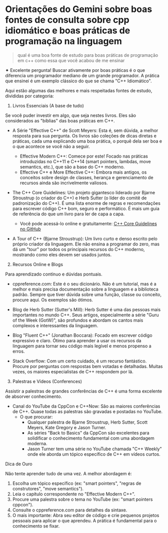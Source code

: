 # Orientações do Gemini sobre boas fontes de consulta sobre cpp idiomático e boas práticas de programação na linguagem

> qual é uma boa fonte de estudo para boas práticas de programação em c++ como essa que você acabou de me ensinar

✦ Excelente pergunta! Buscar ativamente por boas práticas é o que diferencia um programador mediano de um grande programador. A prática
  que ensinei é um exemplo clássico do que se chama "C++ Idiomático".

  Aqui estão algumas das melhores e mais respeitadas fontes de estudo, divididas por categoria:

  1. Livros Essenciais (A base de tudo)

  Se você puder investir em algo, que seja nestes livros. Eles são considerados as "bíblias" das boas práticas em C++.

   * A Série "Effective C++" de Scott Meyers: Esta é, sem dúvida, a melhor resposta para sua pergunta. Os livros são coleções de dicas
     diretas e práticas, cada uma explicando uma boa prática, o porquê dela ser boa e o que acontece se você não a seguir.
       * Effective Modern C++: Comece por este! Focado nas práticas introduzidas no C++11 e C++14 (smart pointers, lambdas, move
         semantics, etc.), que são a base do C++ moderno.
       * Effective C++ e More Effective C++: Embora mais antigos, os conceitos sobre design de classes, herança e gerenciamento de
         recursos ainda são incrivelmente valiosos.

   * The C++ Core Guidelines: Um projeto gigantesco liderado por Bjarne Stroustrup (o criador do C++) e Herb Sutter (o líder do comitê
     de padronização do C++). É uma lista enorme de regras e recomendações para escrever código C++ bom, seguro e performático. É mais
     um guia de referência do que um livro para ler de capa a capa.
       * Você pode acessá-lo online e gratuitamente: [C++ Core Guidelines no 
         GitHub](https://isocpp.github.io/CppCoreGuidelines/CppCoreGuidelines)

   * A Tour of C++ (Bjarne Stroustrup): Um livro curto e denso escrito pelo próprio criador da linguagem. Ele não ensina a programar do
     zero, mas dá um "tour" por todos os principais recursos do C++ moderno, mostrando como eles devem ser usados juntos.

  2. Recursos Online e Blogs

  Para aprendizado contínuo e dúvidas pontuais.

   * cppreference.com: Este é o seu dicionário. Não é um tutorial, mas é a melhor e mais precisa documentação sobre a linguagem e a
     biblioteca padrão. Sempre que tiver dúvida sobre uma função, classe ou conceito, procure aqui. Os exemplos são ótimos.

   * Blog de Herb Sutter (Sutter's Mill): Herb Sutter é uma das pessoas mais importantes no mundo C++. Seus artigos, especialmente a
     série "Guru of the Week (GotW)", são profundos e abordam os cantos mais complexos e interessantes da linguagem.

   * Blog "Fluent C++" (Jonathan Boccara): Focado em escrever código expressivo e claro. Ótimo para aprender a usar os recursos da
     linguagem para tornar seu código mais legível e menos propenso a erros.

   * Stack Overflow: Com um certo cuidado, é um recurso fantástico. Procure por perguntas com respostas bem votadas e detalhadas.
     Muitas vezes, os maiores especialistas de C++ respondem por lá.

  3. Palestras e Vídeos (Conferences)

  Assistir a palestras de grandes conferências de C++ é uma forma excelente de absorver conhecimento.

   * Canal do YouTube da CppCon e C++Now: São as maiores conferências de C++. Quase todas as palestras são gravadas e postadas no
     YouTube.
       * O que procurar:
           * Qualquer palestra de Bjarne Stroustrup, Herb Sutter, Scott Meyers, Kate Gregory e Jason Turner.
           * As séries "Back to Basics" da CppCon são excelentes para solidificar o conhecimento fundamental com uma abordagem
             moderna.
           * Jason Turner tem uma série no YouTube chamada "C++ Weekly" onde ele aborda um tópico específico de C++ em vídeos curtos.

  Dica de Ouro

  Não tente aprender tudo de uma vez. A melhor abordagem é:
   1. Escolha um tópico específico (ex: "smart pointers", "regras de construtores", "move semantics").
   2. Leia o capítulo correspondente no "Effective Modern C++".
   3. Procure uma palestra sobre o tema no YouTube (ex: "smart pointers cppcon").
   4. Consulte o cppreference.com para detalhes da sintaxe.
   5. O mais importante: Abra seu editor de código e crie pequenos projetos pessoais para aplicar o que aprendeu. A prática é
      fundamental para o conhecimento se fixar.

